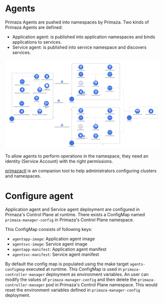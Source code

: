 # Agents

Primaza Agents are pushed into namespaces by Primaza.
Two kinds of Primaza Agents are defined:

* Application agent: is published into application namespaces and binds applications to services.
* Service agent: is published into service namespace and discovers services.

![image](../imgs/architecture-agents-detailed.png)

To allow agents to perform operations in the namespace, they need an identity (Service Account) with the right permissions.

[primazactl](https://github.com/primaza/primazactl) is an companion tool to help administrators configuring clusters and namespaces.


# Configure agent

Application agent and Service agent deployment are configured in Primaza's Control Plane at runtime.
There exists a ConfigMap named `primaza-manager-config` in Primaza's Control Plane namespace.

This ConfigMap consists of following keys:
* `agentapp-image`: Application agent image
* `agentsvc-image`: Service agent image
* `agentapp-manifest`: Application agent manifest
* `agentsvc-manifest`: Service agent manifest

By default the config map is populated using the make target `agents-configmap` executed at runtime.
This ConfigMap is used in `primaza-controller-manager` deployment as environment variables.
An user can modify the values of `primaza-manager-config` and then delete the `primaza-controller-manager` pod in Primaza's Control Plane namespace.
This would reset the environment variables defined in  `primaza-manager-config` deployment.
